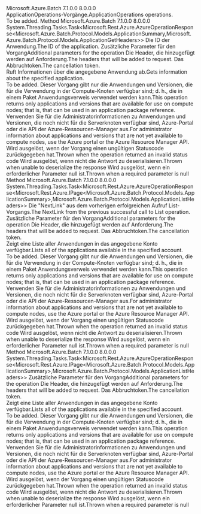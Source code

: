 <Type Name="IApplicationOperations" FullName="Microsoft.Azure.Batch.Protocol.IApplicationOperations">
  <TypeSignature Language="C#" Value="public interface IApplicationOperations" />
  <TypeSignature Language="ILAsm" Value=".class public interface auto ansi abstract IApplicationOperations" />
  <TypeSignature Language="DocId" Value="T:Microsoft.Azure.Batch.Protocol.IApplicationOperations" />
  <TypeSignature Language="VB.NET" Value="Public Interface IApplicationOperations" />
  <TypeSignature Language="F#" Value="type IApplicationOperations = interface" />
  <AssemblyInfo>
    <AssemblyName>Microsoft.Azure.Batch</AssemblyName>
    <AssemblyVersion>7.1.0.0</AssemblyVersion>
    <AssemblyVersion>8.0.0.0</AssemblyVersion>
  </AssemblyInfo>
  <Interfaces />
  <Docs>
    <summary>
            <span data-ttu-id="6fbdb-101">ApplicationOperations-Vorgänge.</span><span class="sxs-lookup"><span data-stu-id="6fbdb-101">ApplicationOperations operations.</span></span>
            </summary>
    <remarks>To be added.</remarks>
  </Docs>
  <Members>
    <Member MemberName="GetWithHttpMessagesAsync">
      <MemberSignature Language="C#" Value="public System.Threading.Tasks.Task&lt;Microsoft.Rest.Azure.AzureOperationResponse&lt;Microsoft.Azure.Batch.Protocol.Models.ApplicationSummary,Microsoft.Azure.Batch.Protocol.Models.ApplicationGetHeaders&gt;&gt; GetWithHttpMessagesAsync (string applicationId, Microsoft.Azure.Batch.Protocol.Models.ApplicationGetOptions applicationGetOptions = null, System.Collections.Generic.Dictionary&lt;string,System.Collections.Generic.List&lt;string&gt;&gt; customHeaders = null, System.Threading.CancellationToken cancellationToken = null);" />
      <MemberSignature Language="ILAsm" Value=".method public hidebysig newslot virtual instance class System.Threading.Tasks.Task`1&lt;class Microsoft.Rest.Azure.AzureOperationResponse`2&lt;class Microsoft.Azure.Batch.Protocol.Models.ApplicationSummary, class Microsoft.Azure.Batch.Protocol.Models.ApplicationGetHeaders&gt;&gt; GetWithHttpMessagesAsync(string applicationId, class Microsoft.Azure.Batch.Protocol.Models.ApplicationGetOptions applicationGetOptions, class System.Collections.Generic.Dictionary`2&lt;string, class System.Collections.Generic.List`1&lt;string&gt;&gt; customHeaders, valuetype System.Threading.CancellationToken cancellationToken) cil managed" />
      <MemberSignature Language="DocId" Value="M:Microsoft.Azure.Batch.Protocol.IApplicationOperations.GetWithHttpMessagesAsync(System.String,Microsoft.Azure.Batch.Protocol.Models.ApplicationGetOptions,System.Collections.Generic.Dictionary{System.String,System.Collections.Generic.List{System.String}},System.Threading.CancellationToken)" />
      <MemberSignature Language="F#" Value="abstract member GetWithHttpMessagesAsync : string * Microsoft.Azure.Batch.Protocol.Models.ApplicationGetOptions * System.Collections.Generic.Dictionary&lt;string, System.Collections.Generic.List&lt;string&gt;&gt; * System.Threading.CancellationToken -&gt; System.Threading.Tasks.Task&lt;Microsoft.Rest.Azure.AzureOperationResponse&lt;Microsoft.Azure.Batch.Protocol.Models.ApplicationSummary, Microsoft.Azure.Batch.Protocol.Models.ApplicationGetHeaders&gt;&gt;" Usage="iApplicationOperations.GetWithHttpMessagesAsync (applicationId, applicationGetOptions, customHeaders, cancellationToken)" />
      <MemberType>Method</MemberType>
      <AssemblyInfo>
        <AssemblyName>Microsoft.Azure.Batch</AssemblyName>
        <AssemblyVersion>7.1.0.0</AssemblyVersion>
        <AssemblyVersion>8.0.0.0</AssemblyVersion>
      </AssemblyInfo>
      <ReturnValue>
        <ReturnType>System.Threading.Tasks.Task&lt;Microsoft.Rest.Azure.AzureOperationResponse&lt;Microsoft.Azure.Batch.Protocol.Models.ApplicationSummary,Microsoft.Azure.Batch.Protocol.Models.ApplicationGetHeaders&gt;&gt;</ReturnType>
      </ReturnValue>
      <Parameters>
        <Parameter Name="applicationId" Type="System.String" />
        <Parameter Name="applicationGetOptions" Type="Microsoft.Azure.Batch.Protocol.Models.ApplicationGetOptions" />
        <Parameter Name="customHeaders" Type="System.Collections.Generic.Dictionary&lt;System.String,System.Collections.Generic.List&lt;System.String&gt;&gt;" />
        <Parameter Name="cancellationToken" Type="System.Threading.CancellationToken" />
      </Parameters>
      <Docs>
        <param name="applicationId">
            <span data-ttu-id="6fbdb-102">Die ID der Anwendung.</span><span class="sxs-lookup"><span data-stu-id="6fbdb-102">The ID of the application.</span></span>
            </param>
        <param name="applicationGetOptions">
            <span data-ttu-id="6fbdb-103">Zusätzliche Parameter für den Vorgang</span><span class="sxs-lookup"><span data-stu-id="6fbdb-103">Additional parameters for the operation</span></span>
            </param>
        <param name="customHeaders">
            <span data-ttu-id="6fbdb-104">Die Header, die hinzugefügt werden auf Anforderung.</span><span class="sxs-lookup"><span data-stu-id="6fbdb-104">The headers that will be added to request.</span></span>
            </param>
        <param name="cancellationToken">
            <span data-ttu-id="6fbdb-105">Das Abbruchtoken.</span><span class="sxs-lookup"><span data-stu-id="6fbdb-105">The cancellation token.</span></span>
            </param>
        <summary>
            <span data-ttu-id="6fbdb-106">Ruft Informationen über die angegebene Anwendung ab.</span><span class="sxs-lookup"><span data-stu-id="6fbdb-106">Gets information about the specified application.</span></span>
            </summary>
        <returns>To be added.</returns>
        <remarks>
            <span data-ttu-id="6fbdb-107">Dieser Vorgang gibt nur die Anwendungen und Versionen, die für die Verwendung in der Compute-Knoten verfügbar sind; d. h., die in einem Paket Anwendungsverweis verwendet werden kann.</span><span class="sxs-lookup"><span data-stu-id="6fbdb-107">This operation returns only applications and versions that are available for use on compute nodes; that is, that can be used in an application package reference.</span></span> <span data-ttu-id="6fbdb-108">Verwenden Sie für die Administratorinformationen zu Anwendungen und Versionen, die noch nicht für die Serverknoten verfügbar sind, Azure-Portal oder die API der Azure-Ressourcen-Manager aus.</span><span class="sxs-lookup"><span data-stu-id="6fbdb-108">For administrator information about applications and versions that are not yet available to compute nodes, use the Azure portal or the Azure Resource Manager API.</span></span>
            </remarks>
        <exception cref="T:Microsoft.Azure.Batch.Protocol.Models.BatchErrorException">
            <span data-ttu-id="6fbdb-109">Wird ausgelöst, wenn der Vorgang einen ungültigen Statuscode zurückgegeben hat.</span><span class="sxs-lookup"><span data-stu-id="6fbdb-109">Thrown when the operation returned an invalid status code</span></span>
            </exception>
        <exception cref="T:Microsoft.Rest.SerializationException">
            <span data-ttu-id="6fbdb-110">Wird ausgelöst, wenn nicht die Antwort zu deserialisieren.</span><span class="sxs-lookup"><span data-stu-id="6fbdb-110">Thrown when unable to deserialize the response</span></span>
            </exception>
        <exception cref="T:Microsoft.Rest.ValidationException">
            <span data-ttu-id="6fbdb-111">Wird ausgelöst, wenn ein erforderlicher Parameter null ist.</span><span class="sxs-lookup"><span data-stu-id="6fbdb-111">Thrown when a required parameter is null</span></span>
            </exception>
      </Docs>
    </Member>
    <Member MemberName="ListNextWithHttpMessagesAsync">
      <MemberSignature Language="C#" Value="public System.Threading.Tasks.Task&lt;Microsoft.Rest.Azure.AzureOperationResponse&lt;Microsoft.Rest.Azure.IPage&lt;Microsoft.Azure.Batch.Protocol.Models.ApplicationSummary&gt;,Microsoft.Azure.Batch.Protocol.Models.ApplicationListHeaders&gt;&gt; ListNextWithHttpMessagesAsync (string nextPageLink, Microsoft.Azure.Batch.Protocol.Models.ApplicationListNextOptions applicationListNextOptions = null, System.Collections.Generic.Dictionary&lt;string,System.Collections.Generic.List&lt;string&gt;&gt; customHeaders = null, System.Threading.CancellationToken cancellationToken = null);" />
      <MemberSignature Language="ILAsm" Value=".method public hidebysig newslot virtual instance class System.Threading.Tasks.Task`1&lt;class Microsoft.Rest.Azure.AzureOperationResponse`2&lt;class Microsoft.Rest.Azure.IPage`1&lt;class Microsoft.Azure.Batch.Protocol.Models.ApplicationSummary&gt;, class Microsoft.Azure.Batch.Protocol.Models.ApplicationListHeaders&gt;&gt; ListNextWithHttpMessagesAsync(string nextPageLink, class Microsoft.Azure.Batch.Protocol.Models.ApplicationListNextOptions applicationListNextOptions, class System.Collections.Generic.Dictionary`2&lt;string, class System.Collections.Generic.List`1&lt;string&gt;&gt; customHeaders, valuetype System.Threading.CancellationToken cancellationToken) cil managed" />
      <MemberSignature Language="DocId" Value="M:Microsoft.Azure.Batch.Protocol.IApplicationOperations.ListNextWithHttpMessagesAsync(System.String,Microsoft.Azure.Batch.Protocol.Models.ApplicationListNextOptions,System.Collections.Generic.Dictionary{System.String,System.Collections.Generic.List{System.String}},System.Threading.CancellationToken)" />
      <MemberSignature Language="F#" Value="abstract member ListNextWithHttpMessagesAsync : string * Microsoft.Azure.Batch.Protocol.Models.ApplicationListNextOptions * System.Collections.Generic.Dictionary&lt;string, System.Collections.Generic.List&lt;string&gt;&gt; * System.Threading.CancellationToken -&gt; System.Threading.Tasks.Task&lt;Microsoft.Rest.Azure.AzureOperationResponse&lt;Microsoft.Rest.Azure.IPage&lt;Microsoft.Azure.Batch.Protocol.Models.ApplicationSummary&gt;, Microsoft.Azure.Batch.Protocol.Models.ApplicationListHeaders&gt;&gt;" Usage="iApplicationOperations.ListNextWithHttpMessagesAsync (nextPageLink, applicationListNextOptions, customHeaders, cancellationToken)" />
      <MemberType>Method</MemberType>
      <AssemblyInfo>
        <AssemblyName>Microsoft.Azure.Batch</AssemblyName>
        <AssemblyVersion>7.1.0.0</AssemblyVersion>
        <AssemblyVersion>8.0.0.0</AssemblyVersion>
      </AssemblyInfo>
      <ReturnValue>
        <ReturnType>System.Threading.Tasks.Task&lt;Microsoft.Rest.Azure.AzureOperationResponse&lt;Microsoft.Rest.Azure.IPage&lt;Microsoft.Azure.Batch.Protocol.Models.ApplicationSummary&gt;,Microsoft.Azure.Batch.Protocol.Models.ApplicationListHeaders&gt;&gt;</ReturnType>
      </ReturnValue>
      <Parameters>
        <Parameter Name="nextPageLink" Type="System.String" />
        <Parameter Name="applicationListNextOptions" Type="Microsoft.Azure.Batch.Protocol.Models.ApplicationListNextOptions" />
        <Parameter Name="customHeaders" Type="System.Collections.Generic.Dictionary&lt;System.String,System.Collections.Generic.List&lt;System.String&gt;&gt;" />
        <Parameter Name="cancellationToken" Type="System.Threading.CancellationToken" />
      </Parameters>
      <Docs>
        <param name="nextPageLink">
            <span data-ttu-id="6fbdb-112">Die "NextLink" aus dem vorherigen erfolgreichen Aufruf List-Vorgangs.</span><span class="sxs-lookup"><span data-stu-id="6fbdb-112">The NextLink from the previous successful call to List operation.</span></span>
            </param>
        <param name="applicationListNextOptions">
            <span data-ttu-id="6fbdb-113">Zusätzliche Parameter für den Vorgang</span><span class="sxs-lookup"><span data-stu-id="6fbdb-113">Additional parameters for the operation</span></span>
            </param>
        <param name="customHeaders">
            <span data-ttu-id="6fbdb-114">Die Header, die hinzugefügt werden auf Anforderung.</span><span class="sxs-lookup"><span data-stu-id="6fbdb-114">The headers that will be added to request.</span></span>
            </param>
        <param name="cancellationToken">
            <span data-ttu-id="6fbdb-115">Das Abbruchtoken.</span><span class="sxs-lookup"><span data-stu-id="6fbdb-115">The cancellation token.</span></span>
            </param>
        <summary>
            <span data-ttu-id="6fbdb-116">Zeigt eine Liste aller Anwendungen in das angegebene Konto verfügbar.</span><span class="sxs-lookup"><span data-stu-id="6fbdb-116">Lists all of the applications available in the specified account.</span></span>
            </summary>
        <returns>To be added.</returns>
        <remarks>
            <span data-ttu-id="6fbdb-117">Dieser Vorgang gibt nur die Anwendungen und Versionen, die für die Verwendung in der Compute-Knoten verfügbar sind; d. h., die in einem Paket Anwendungsverweis verwendet werden kann.</span><span class="sxs-lookup"><span data-stu-id="6fbdb-117">This operation returns only applications and versions that are available for use on compute nodes; that is, that can be used in an application package reference.</span></span> <span data-ttu-id="6fbdb-118">Verwenden Sie für die Administratorinformationen zu Anwendungen und Versionen, die noch nicht für die Serverknoten verfügbar sind, Azure-Portal oder die API der Azure-Ressourcen-Manager aus.</span><span class="sxs-lookup"><span data-stu-id="6fbdb-118">For administrator information about applications and versions that are not yet available to compute nodes, use the Azure portal or the Azure Resource Manager API.</span></span>
            </remarks>
        <exception cref="T:Microsoft.Azure.Batch.Protocol.Models.BatchErrorException">
            <span data-ttu-id="6fbdb-119">Wird ausgelöst, wenn der Vorgang einen ungültigen Statuscode zurückgegeben hat.</span><span class="sxs-lookup"><span data-stu-id="6fbdb-119">Thrown when the operation returned an invalid status code</span></span>
            </exception>
        <exception cref="T:Microsoft.Rest.SerializationException">
            <span data-ttu-id="6fbdb-120">Wird ausgelöst, wenn nicht die Antwort zu deserialisieren.</span><span class="sxs-lookup"><span data-stu-id="6fbdb-120">Thrown when unable to deserialize the response</span></span>
            </exception>
        <exception cref="T:Microsoft.Rest.ValidationException">
            <span data-ttu-id="6fbdb-121">Wird ausgelöst, wenn ein erforderlicher Parameter null ist.</span><span class="sxs-lookup"><span data-stu-id="6fbdb-121">Thrown when a required parameter is null</span></span>
            </exception>
      </Docs>
    </Member>
    <Member MemberName="ListWithHttpMessagesAsync">
      <MemberSignature Language="C#" Value="public System.Threading.Tasks.Task&lt;Microsoft.Rest.Azure.AzureOperationResponse&lt;Microsoft.Rest.Azure.IPage&lt;Microsoft.Azure.Batch.Protocol.Models.ApplicationSummary&gt;,Microsoft.Azure.Batch.Protocol.Models.ApplicationListHeaders&gt;&gt; ListWithHttpMessagesAsync (Microsoft.Azure.Batch.Protocol.Models.ApplicationListOptions applicationListOptions = null, System.Collections.Generic.Dictionary&lt;string,System.Collections.Generic.List&lt;string&gt;&gt; customHeaders = null, System.Threading.CancellationToken cancellationToken = null);" />
      <MemberSignature Language="ILAsm" Value=".method public hidebysig newslot virtual instance class System.Threading.Tasks.Task`1&lt;class Microsoft.Rest.Azure.AzureOperationResponse`2&lt;class Microsoft.Rest.Azure.IPage`1&lt;class Microsoft.Azure.Batch.Protocol.Models.ApplicationSummary&gt;, class Microsoft.Azure.Batch.Protocol.Models.ApplicationListHeaders&gt;&gt; ListWithHttpMessagesAsync(class Microsoft.Azure.Batch.Protocol.Models.ApplicationListOptions applicationListOptions, class System.Collections.Generic.Dictionary`2&lt;string, class System.Collections.Generic.List`1&lt;string&gt;&gt; customHeaders, valuetype System.Threading.CancellationToken cancellationToken) cil managed" />
      <MemberSignature Language="DocId" Value="M:Microsoft.Azure.Batch.Protocol.IApplicationOperations.ListWithHttpMessagesAsync(Microsoft.Azure.Batch.Protocol.Models.ApplicationListOptions,System.Collections.Generic.Dictionary{System.String,System.Collections.Generic.List{System.String}},System.Threading.CancellationToken)" />
      <MemberSignature Language="F#" Value="abstract member ListWithHttpMessagesAsync : Microsoft.Azure.Batch.Protocol.Models.ApplicationListOptions * System.Collections.Generic.Dictionary&lt;string, System.Collections.Generic.List&lt;string&gt;&gt; * System.Threading.CancellationToken -&gt; System.Threading.Tasks.Task&lt;Microsoft.Rest.Azure.AzureOperationResponse&lt;Microsoft.Rest.Azure.IPage&lt;Microsoft.Azure.Batch.Protocol.Models.ApplicationSummary&gt;, Microsoft.Azure.Batch.Protocol.Models.ApplicationListHeaders&gt;&gt;" Usage="iApplicationOperations.ListWithHttpMessagesAsync (applicationListOptions, customHeaders, cancellationToken)" />
      <MemberType>Method</MemberType>
      <AssemblyInfo>
        <AssemblyName>Microsoft.Azure.Batch</AssemblyName>
        <AssemblyVersion>7.1.0.0</AssemblyVersion>
        <AssemblyVersion>8.0.0.0</AssemblyVersion>
      </AssemblyInfo>
      <ReturnValue>
        <ReturnType>System.Threading.Tasks.Task&lt;Microsoft.Rest.Azure.AzureOperationResponse&lt;Microsoft.Rest.Azure.IPage&lt;Microsoft.Azure.Batch.Protocol.Models.ApplicationSummary&gt;,Microsoft.Azure.Batch.Protocol.Models.ApplicationListHeaders&gt;&gt;</ReturnType>
      </ReturnValue>
      <Parameters>
        <Parameter Name="applicationListOptions" Type="Microsoft.Azure.Batch.Protocol.Models.ApplicationListOptions" />
        <Parameter Name="customHeaders" Type="System.Collections.Generic.Dictionary&lt;System.String,System.Collections.Generic.List&lt;System.String&gt;&gt;" />
        <Parameter Name="cancellationToken" Type="System.Threading.CancellationToken" />
      </Parameters>
      <Docs>
        <param name="applicationListOptions">
            <span data-ttu-id="6fbdb-122">Zusätzliche Parameter für den Vorgang</span><span class="sxs-lookup"><span data-stu-id="6fbdb-122">Additional parameters for the operation</span></span>
            </param>
        <param name="customHeaders">
            <span data-ttu-id="6fbdb-123">Die Header, die hinzugefügt werden auf Anforderung.</span><span class="sxs-lookup"><span data-stu-id="6fbdb-123">The headers that will be added to request.</span></span>
            </param>
        <param name="cancellationToken">
            <span data-ttu-id="6fbdb-124">Das Abbruchtoken.</span><span class="sxs-lookup"><span data-stu-id="6fbdb-124">The cancellation token.</span></span>
            </param>
        <summary>
            <span data-ttu-id="6fbdb-125">Zeigt eine Liste aller Anwendungen in das angegebene Konto verfügbar.</span><span class="sxs-lookup"><span data-stu-id="6fbdb-125">Lists all of the applications available in the specified account.</span></span>
            </summary>
        <returns>To be added.</returns>
        <remarks>
            <span data-ttu-id="6fbdb-126">Dieser Vorgang gibt nur die Anwendungen und Versionen, die für die Verwendung in der Compute-Knoten verfügbar sind; d. h., die in einem Paket Anwendungsverweis verwendet werden kann.</span><span class="sxs-lookup"><span data-stu-id="6fbdb-126">This operation returns only applications and versions that are available for use on compute nodes; that is, that can be used in an application package reference.</span></span> <span data-ttu-id="6fbdb-127">Verwenden Sie für die Administratorinformationen zu Anwendungen und Versionen, die noch nicht für die Serverknoten verfügbar sind, Azure-Portal oder die API der Azure-Ressourcen-Manager aus.</span><span class="sxs-lookup"><span data-stu-id="6fbdb-127">For administrator information about applications and versions that are not yet available to compute nodes, use the Azure portal or the Azure Resource Manager API.</span></span>
            </remarks>
        <exception cref="T:Microsoft.Azure.Batch.Protocol.Models.BatchErrorException">
            <span data-ttu-id="6fbdb-128">Wird ausgelöst, wenn der Vorgang einen ungültigen Statuscode zurückgegeben hat.</span><span class="sxs-lookup"><span data-stu-id="6fbdb-128">Thrown when the operation returned an invalid status code</span></span>
            </exception>
        <exception cref="T:Microsoft.Rest.SerializationException">
            <span data-ttu-id="6fbdb-129">Wird ausgelöst, wenn nicht die Antwort zu deserialisieren.</span><span class="sxs-lookup"><span data-stu-id="6fbdb-129">Thrown when unable to deserialize the response</span></span>
            </exception>
        <exception cref="T:Microsoft.Rest.ValidationException">
            <span data-ttu-id="6fbdb-130">Wird ausgelöst, wenn ein erforderlicher Parameter null ist.</span><span class="sxs-lookup"><span data-stu-id="6fbdb-130">Thrown when a required parameter is null</span></span>
            </exception>
      </Docs>
    </Member>
  </Members>
</Type>